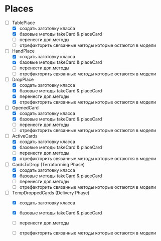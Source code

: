 
# Places
- [ ] TablePlace
    - [X] создать заготовку класса
    - [X] базовые методы takeCard & placeCard
    - [ ] перенести доп.методы
    - [ ] отрефакторить связанные методы которые остаются в модели

- [ ] HandPlace
    - [X] создать заготовку класса
    - [X] базовые методы takeCard & placeCard
    - [ ] перенести доп.методы
    - [ ] отрефакторить связанные методы которые остаются в модели

- [ ] DropPlace
    - [X] создать заготовку класса
    - [X] базовые методы takeCard & placeCard
    - [X] перенести доп.методы
    - [X] отрефакторить связанные методы которые остаются в модели

- [ ] OpenedCard
    - [X] создать заготовку класса
    - [X] базовые методы takeCard & placeCard
    - [ ] перенести доп.методы
    - [ ] отрефакторить связанные методы которые остаются в модели

- [ ] ActiveCards
    - [X] создать заготовку класса
    - [X] базовые методы takeCard & placeCard
    - [ ] перенести доп.методы
    - [X] отрефакторить связанные методы которые остаются в модели

- [ ] CardsToDrop (Terraforming Phase)
    - [X] создать заготовку класса
    - [X] базовые методы takeCard & placeCard
    - [ ] перенести доп.методы
    - [ ] отрефакторить связанные методы которые остаются в модели

- [ ] TempDroppedCards (Delivery Phase)
    - [X] создать заготовку класса
    - [X] базовые методы takeCard & placeCard
    - [ ] перенести доп.методы
    - [ ] отрефакторить связанные методы которые остаются в модели



